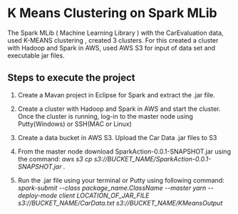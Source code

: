 # K Means Clustering on Spark MLib
The Spark MLib ( Machine Learning Library ) with the CarEvaluation data, used K-MEANS clustering , created 3 clusters. For this created a cluster with Hadoop and Spark in AWS, used AWS S3 for input of data set and executable jar files.


## Steps to execute the project
1. Create a Mavan project in Eclipse for Spark and extract the .jar file.
2. Create a cluster with Hadoop and Spark in AWS and start the cluster. Once the cluster is running, log-in to the master node using Putty(Windows) or SSH(MAC or Linux)
3. Create a data bucket in AWS S3. Upload the Car Data .jar files to S3
4. From the master node download SparkAction-0.0.1-SNAPSHOT.jar using the command:
	_aws s3 cp s3://BUCKET_NAME/SparkAction-0.0.1-SNAPSHOT.jar ._

5. Run the .jar file using your terminal or Putty using following command:
	_spark-submit --class package_name.ClassName --master yarn --deploy-mode client LOCATION_OF_JAR_FILE s3://BUCKET_NAME/CarData.txt s3://BUCKET_NAME/KMeansOutput_
